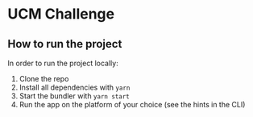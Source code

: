 # UCM Challenge

## How to run the project

In order to run the project locally:

1. Clone the repo
2. Install all dependencies with `yarn`
3. Start the bundler with `yarn start`
4. Run the app on the platform of your choice (see the hints in the CLI)
